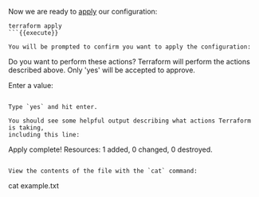 Now we are ready to [apply](https://www.terraform.io/docs/commands/apply.html)
our configuration:

```
terraform apply
```{{execute}}

You will be prompted to confirm you want to apply the configuration:

```
Do you want to perform these actions?
  Terraform will perform the actions described above.
  Only 'yes' will be accepted to approve.

  Enter a value:
```

Type `yes` and hit enter.

You should see some helpful output describing what actions Terraform is taking,
including this line:

```
Apply complete! Resources: 1 added, 0 changed, 0 destroyed.
```

View the contents of the file with the `cat` command:

```
cat example.txt
```{{execute}}
